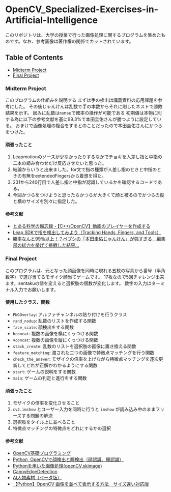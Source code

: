 # OpenCV_Specialized-Exercises-in-Artificial-Intelligence

このリポジトリは、大学の授業で行った画像処理に関するプログラムを集めたものです。なお、参考画像は著作権の関係でカットされています。

## Table of Contents

- [Midterm Project](#MidtermProject)
- [Final Project](#FinalProject)

### Midterm Project

このプログラムの仕組みを説明する
まずは手の検出は講義資料の応用課題を参考にした。
その後じゃんけんは乱数で手の本数からそれに則したネストで勝敗結果を示す。
因みに乱数はransuで確率の操作が可能である
初期値は本物に則する為に以下の参考文献を基に99.3%で本田圭佑さんが勝つように設定している。
おまけで画像処理の複合をするとのことだったので本田圭佑さんにかつらをつけた。
#### 頑張ったこと

1. Leapmotionのソースが少なかったりするなかでチョキを人差し指と中指の二本の組み合わせだけ反応させたいと思った。
2. 結論からいうと出来ました。for文で指の種類が人差し指のときと中指のときの有無をextendedFingersから着想を得た。
3.  231から240行目で人差し指と中指が認識しているかを確認するコードである。
4. 今回かつらをつけようと思ったらかつらが大きくて顔と被るのでかつらの縦と横のサイズを別々に指定した。
#### 参考文献

- [とある科学の備忘録・【C++/OpenCV】動画のプレイヤーを作成する](https://shizenkarasuzon.hatenablog.com/entry/2020/03/21/000437)
- [Leap SDKで指を検出してみよう（Tracking Hands, Fingers, and Tools）](https://www.buildinsider.net/small/leapmotioncpp/002)
- [勝率なんと99％以上！？ペプシの「本田圭佑じゃんけん」が強すぎる　編集部の総力を挙げて挑戦した結果...](https://www.j-cast.com/2019/04/17355553.html?p=all)



### Final Project
このプログラムは、元となった顔画像を同時に現れる五枚の写真から番号（半角数字）で選び当てるモザイク顔当てゲームです。
17枚なので5回チャレンジ出来ます。sentakuの値を変えると選択肢の個数が変化します。
数字の入力はターミナル入力でお願いします。
#### 使用したクラス、関数

- `PNGOverlay`: アルファチャンネルの貼り付けを行うクラス
- `rand_nodup`: 乱数のリストを作成する関数
- `face_scale`: 顔検出をする関数
- `hconcat`: 複数の画像を横にくっつける関数
- `vconcat`: 複数の画像を縦にくっつける関数
- `stack_create`: 乱数のリストを選択肢の画像に置き換える関数
- `feature_matching`: 渡された二つの画像で特微点マッチングを行う関数
- `check_the_answer`: モザイクの倍率を上げながら特微点マッチングを逐次更新してどれが正解かわかるようにする関数
- `start`: ゲームの説明をする関数
- `main`: ゲームの判定と進行をする関数

#### 頑張ったこと

1. モザイクの倍率を変化させること
2. `cv2.imshow` とユーザー入力を同時に行うと `imshow` が読み込み中のままフリーズする問題の解決
3. 選択肢をタイル上に並べること
4. 特微点マッチングの特微点をどれにするかの選択

#### 参考文献

- [OpenCV基礎プログラミング](https://jellyware.jp/aicorex/contents/out_c04_opencv.html)
- [Python, OpenCVで顔検出と瞳検出（顔認識、瞳認識）](https://note.nkmk.me/python-opencv-face-detection-haar-cascade/)
- [Pythonを用いた画像処理(openCV,skimage)](https://qiita.com/taka_baya/items/453e429b466ffaa702c9)
- [CannyEdgeDetection](https://github.com/kotai2003/CannyEdgeDetection/tree/master/t_module)
- [AI人物素材（ベータ版）](https://www.photo-ac.com/main/genface)
- [【Python】OpenCV 画像を並べて表示する方法　サイズ違い対応版](https://small-onigiri.com/program-220626/)
